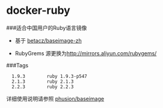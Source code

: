 docker-ruby
=============

###适合中国用户的Ruby语言镜像

* 基于 [betacz/baseimage-zh](https://registry.hub.docker.com/u/betacz/baseimage-zh/)

* RubyGrems 源更换为<http://mirrors.aliyun.com/rubygems/>


###Tags

```
  1.9.3        ruby 1.9.3-p547
  2.1.3        ruby 2.1.3
  2.2.3        ruby 2.2.3
```


详细使用说明请参照 [phusion/baseimage](https://github.com/phusion/baseimage-docker)
